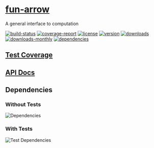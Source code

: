 # [fun-arrow](https://bagrounds.gitlab.io/fun-arrow)

A general interface to computation

[![build-status](https://gitlab.com/bagrounds/fun-arrow/badges/master/build.svg)](https://gitlab.com/bagrounds/fun-arrow/commits/master)
[![coverage-report](https://gitlab.com/bagrounds/fun-arrow/badges/master/coverage.svg)](https://gitlab.com/bagrounds/fun-arrow/commits/master)
[![license](https://img.shields.io/npm/l/fun-arrow.svg)](https://www.npmjs.com/package/fun-arrow)
[![version](https://img.shields.io/npm/v/fun-arrow.svg)](https://www.npmjs.com/package/fun-arrow)
[![downloads](https://img.shields.io/npm/dt/fun-arrow.svg)](https://www.npmjs.com/package/fun-arrow)
[![downloads-monthly](https://img.shields.io/npm/dm/fun-arrow.svg)](https://www.npmjs.com/package/fun-arrow)
[![dependencies](https://david-dm.org/bagrounds/fun-arrow/status.svg)](https://david-dm.org/bagrounds/fun-arrow)

## [Test Coverage](https://bagrounds.gitlab.io/fun-arrow/coverage/lcov-report/index.html)

## [API Docs](https://bagrounds.gitlab.io/fun-arrow/docs/index.html)

## Dependencies

### Without Tests

![Dependencies](https://bagrounds.gitlab.io/fun-arrow/img/dependencies.svg)

### With Tests

![Test Dependencies](https://bagrounds.gitlab.io/fun-arrow/img/dependencies-test.svg)

